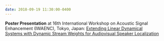 ```yaml
---
date: 2018-09-19 11:30:00-0400
---
```


<b>Poster Presentation</b> at 16th International Workshop on Acoustic Signal Enhancement (IWAENC), Tokyo, Japan: <a href="{{ '/assets/pdf/poster/iwaenc-2018.pdf' | prepend: site.baseurl }}" target="_blank">Extending Linear Dynamical Systems with Dynamic Stream Weights for Audiovisual Speaker Localization</a>
